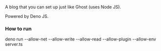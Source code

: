 A blog that you can set up just like Ghost (uses Node JS).

Powered by Deno JS.

### How to run
deno run --allow-net --allow-write --allow-read --allow-plugin --allow-env server.ts